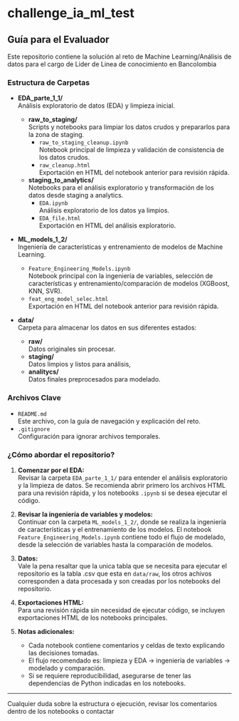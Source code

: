 # challenge_ia_ml_test

## Guía para el Evaluador

Este repositorio contiene la solución al reto de Machine Learning/Análisis de datos para el cargo de Lider de Linea de conocimiento en Bancolombia

### Estructura de Carpetas

- **EDA_parte_1_1/**  
  Análisis exploratorio de datos (EDA) y limpieza inicial.
  - **raw_to_staging/**  
    Scripts y notebooks para limpiar los datos crudos y prepararlos para la zona de staging.
    - `raw_to_staging_cleanup.ipynb`  
      Notebook principal de limpieza y validación de consistencia de los datos crudos.
    - `raw_cleanup.html`  
      Exportación en HTML del notebook anterior para revisión rápida.
  - **staging_to_analytics/**  
    Notebooks para el análisis exploratorio y transformación de los datos desde staging a analytics.
    - `EDA.ipynb`  
      Análisis exploratorio de los datos ya limpios.
    - `EDA_file.html`  
      Exportación en HTML del análisis exploratorio.

- **ML_models_1_2/**  
  Ingeniería de características y entrenamiento de modelos de Machine Learning.
  - `Feature_Engineering_Models.ipynb`  
    Notebook principal con la ingeniería de variables, selección de características y entrenamiento/comparación de modelos (XGBoost, KNN, SVR).
  - `feat_eng_model_selec.html`  
    Exportación en HTML del notebook anterior para revisión rápida.

- **data/**  
  Carpeta para almacenar los datos en sus diferentes estados:
  - **raw/**  
    Datos originales sin procesar.
  - **staging/**  
    Datos limpios y listos para análisis,
  - **analitycs/**  
    Datos finales preprocesados para modelado.

### Archivos Clave

- `README.md`  
  Este archivo, con la guía de navegación y explicación del reto.
- `.gitignore`  
  Configuración para ignorar archivos temporales.

### ¿Cómo abordar el repositorio?

1. **Comenzar por el EDA:**  
   Revisar la carpeta `EDA_parte_1_1/` para entender el análisis exploratorio y la limpieza de datos. Se recomienda abrir primero los archivos HTML para una revisión rápida, y los notebooks `.ipynb` si se desea ejecutar el código.

2. **Revisar la ingeniería de variables y modelos:**  
   Continuar con la carpeta `ML_models_1_2/`, donde se realiza la ingeniería de características y el entrenamiento de los modelos. El notebook `Feature_Engineering_Models.ipynb` contiene todo el flujo de modelado, desde la selección de variables hasta la comparación de modelos.

3. **Datos:**  
   Vale la pena resaltar que la unica tabla que se necesita para ejecutar el repositorio es la tabla .csv que esta en `data/raw`, los otros achivos corresponden a data procesada y son creadas por los notebooks del repositorio.

4. **Exportaciones HTML:**  
   Para una revisión rápida sin necesidad de ejecutar código, se incluyen exportaciones HTML de los notebooks principales.

5. **Notas adicionales:**  
   - Cada notebook contiene comentarios y celdas de texto explicando las decisiones tomadas.
   - El flujo recomendado es: limpieza y EDA → ingeniería de variables → modelado y comparación.
   - Si se requiere reproducibilidad, asegurarse de tener las dependencias de Python indicadas en los notebooks.

---

Cualquier duda sobre la estructura o ejecución, revisar los comentarios dentro de los notebooks o contactar